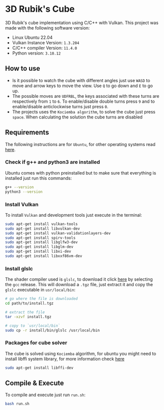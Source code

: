 # 3D Rubik's Cube 
3D Rubik's cube implementation using C/C++ with Vulkan. This project was made with the following software version:
- Linux Ubuntu 22.04
- Vulkan Instance Version: `1.3.204`
- C/C++ compiler Version: `11.4.0`
- Python version: `3.10.12`
## How to use
- Is it possible to watch the cube with different angles just use `WASD` to move and arrow keys to move the view. Use `Q` to go down and `E` to go up.
- The possible moves are `UDFRBL`, the keys associated with these turns are respectively from `1` to `6`. To enable/disable double turns press `9` and to enable/disable anticlockwise turns just press `0`.
- The projects uses the `Kociemba algorithm`, to solve the cube just press `space`. When calculating the solution the cube turns are disabled
## Requirements
The following instructions are for `Ubuntu`, for other operating systems read [here](https://vulkan-tutorial.com/Development_environment).
### Check if g++ and python3 are installed
Ubuntu comes with python preinstalled but to make sure that everything is installed just run this commands:
```bash
g++ --version
python3 --version
``` 
### Install Vulkan
To install `Vulkan` and development tools just execute in the terminal:
```bash
sudo apt-get install vulkan-tools
sudo apt-get install libvulkan-dev
sudo apt-get install vulkan-validationlayers-dev
sudo apt-get install spirv-tools
sudo apt-get install libglfw3-dev
sudo apt-get install libglm-dev
sudo apt-get install libxi-dev
sudo apt-get install libxxf86vm-dev
```
### Install glslc
The shader compiler used is `glslc`, to download it click [here](https://github.com/google/shaderc/blob/main/downloads.md) by selecting the `gcc` release. This will download a `.tgz` file, just extract it and copy the `glslc` executable in `usr/local/bin`:
```bash
# go where the file is downloaded
cd path/to/install.tgz

# extract the file
tar -xzvf install.tgz

# copy to `usr/local/bin`
sudo cp -r install/bin/glslc /usr/local/bin
```
### Packages for cube solver
The cube is solved using `Kociemba` algorithm, for ubuntu you might need to install libffi system library, for more information check [here](https://github.com/muodov/kociemba)
```bash
sudo apt-get install libffi-dev
```
## Compile & Execute
To compile and execute just run `run.sh`:
```bash
bash run.sh
```